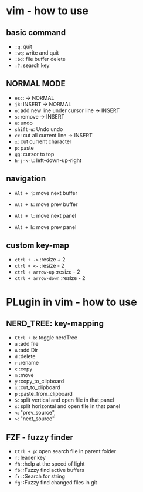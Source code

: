 # vim - how to use

## basic command

- `:q`: quit
- `:wq`: write and quit
- `:bd`: file buffer delete
- `:?`: search key

## NORMAL MODE

- `esc`: -> NORMAL
- `jk`: INSERT -> NORMAL
- `o`: add new line under cursor line -> INSERT
- `s`: remove -> INSERT
- `u`: undo
- `shift-u`: Undo undo
- `cc`: cut all current line -> INSERT
- `x`: cut current character
- `p`: paste
- `gg`: cursor to top
- `h-j-k-l`: left-down-up-right

## navigation

- `Alt + j`: move next buffer
- `Alt + k`: move prev buffer

- `Alt + l`: move next panel
- `Alt + h`: move prev panel

## custom key-map

- `ctrl + ->` :resize + 2
- `ctrl + <-` :resize - 2
- `ctrl + arrow-up` :resize - 2
- `ctrl + arrow-down` :resize - 2

# PLugin in vim - how to use

## NERD_TREE: key-mapping

- `Ctrl + b`: toggle nerdTree
- `a` :add file
- `A` :add Dir
- `d` :delete
- `r` :rename
- `c` :copy
- `m` :move
- `y` :copy_to_clipboard
- `x` :cut_to_clipboard
- `p` :paste_from_clipboard
- `S`: split vertical and open file in that panel
- `s`: split horizontal and open file in that panel
- `<`: "prev_source",
- `>`: "next_source"

## FZF - fuzzy finder

- `Ctrl + p`: open search file in parent folder
- `f`: leader key
- `fh`: :help at the speed of light
- `fb`: :Fuzzy find active buffers
- `fr`: :Search for string
- `fg`: :Fuzzy find changed files in git
